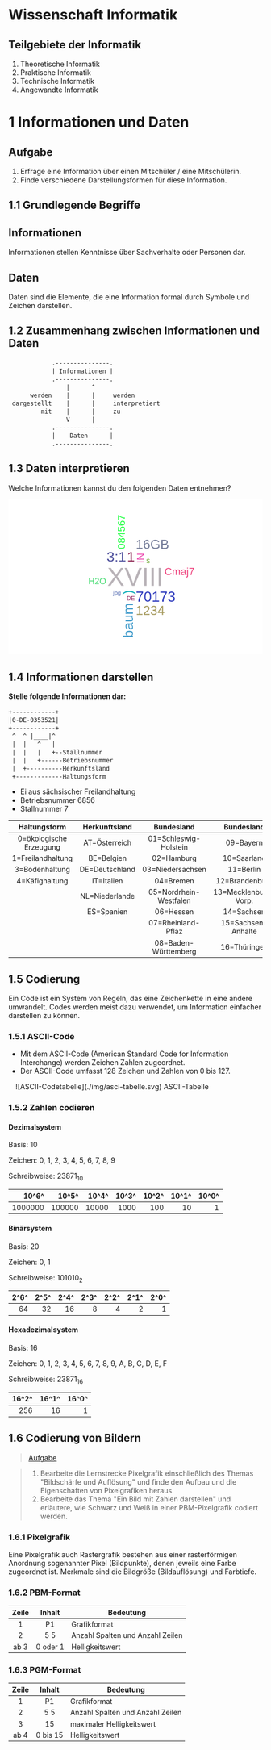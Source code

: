 <!--
author:   Dirk Koehler

email:    koehler.di@gykl.lernsax.de

version:  0.0.1

language: de

narrator: DE Deutsch Male

comment:  Informatik Klasse 7

link:     https://cdn.jsdelivr.net/chartist.js/latest/chartist.min.css

script:   https://cdn.jsdelivr.net/chartist.js/latest/chartist.min.js

translation: Deutsch  translations/German.md

mode: Presentation

dark: false

@style
.lia-effect__circle {
    display: none !important;
}

@media (min-width: 600px) {
    .newspaper {
        column-count: 2;
        column-gap: 40px;
        column-rule: 1px solid lightblue;
    }
}

h1, h2, h3, h4, h5, h6 {
    column-span: all;
    font-family: Arial, Helvetica, sans-serif;     
}

figurecaption {
    font-size: 0.8em;
    font-family: Arial, Helvetica, sans-serif;
    font-style: italic;
    font-weight: 600;
}

.kasten {
    background-color:rgba(162,67,8,0.8);    
    color:#FFFFFF;
    padding: 1em;
    margin: 1em 0em 1em 0em;
    border-radius:10px;    
    font-family: Arial, Helvetica, sans-serif;
    font-weight: 400;
}

.kasten0 {
    background-color:#399193;
    border-radius:10px;
    color:#FFFFFF;
    padding: 1em;
    font-family: Arial, Helvetica, sans-serif;
    font-weight:400;
}
.kasten1 {
    background-color:#A24308;
    border-radius:10px;
    color:#FFFFFF;
    padding: 1em;
    font-family: Arial, Helvetica, sans-serif;
    font-weight:400;
}

.cb {
    break-before: column;
}

@end

@onload
window.LIA.settings.font_size = 2
@end
-->
# Wissenschaft Informatik

Teilgebiete der Informatik
--------------------------

1. Theoretische Informatik
2. Praktische Informatik
3. Technische Informatik
4. Angewandte Informatik

# 1 Informationen und Daten

Aufgabe
-------

1. Erfrage eine Information über einen Mitschüler / eine Mitschülerin.
2. Finde verschiedene Darstellungsformen für diese Information.

## 1.1 Grundlegende Begriffe

Informationen
-------------

<div class="kasten">
Informationen stellen Kenntnisse über Sachverhalte oder Personen dar.
</div>

Daten
-----
<div class="kasten">
Daten sind die Elemente, die eine Information formal durch Symbole und Zeichen darstellen.
</div>

## 1.2 Zusammenhang zwischen Informationen und Daten

<!-- style="width: 60%; padding:10px;" -->
```ascii
            .---------------.
            | Informationen |
            .---------------.
                |      ^
      werden    |      |     werden
 dargestellt    |      |     interpretiert
         mit    |      |     zu
                V      |
            .---------------.
            |    Daten      |
            .---------------.
```

## 1.3 Daten interpretieren

Welche Informationen kannst du den folgenden Daten entnehmen?

![Wortwolke](./img/wortwolke.png)

## 1.4 Informationen darstellen

**Stelle folgende Informationen dar:**

<!-- style="width: 30%; float:right;padding:10px;" -->
``` ascii
+------------+
|0-DE-0353521|
+------------+
 ^  ^ |____|^
 |  |   ^   |
 |  |   |   +--Stallnummer 
 |  |   +------Betriebsnummer
 |  +----------Herkunftsland
 +-------------Haltungsform
```

- Ei aus sächsischer Freilandhaltung
- Betriebsnummer 6856
- Stallnummer 7

<!-- data-type="none" -->
|      Haltungsform       | Herkunftsland  |       Bundesland       |      Bundesland      |
|:-----------------------:|:--------------:|:----------------------:|:--------------------:|
| 0=ökologische Erzeugung | AT=Österreich  | 01=Schleswig-Holstein  |      09=Bayern       |
|    1=Freilandhaltung    |   BE=Belgien   |       02=Hamburg       |     10=Saarland      |
|     3=Bodenhaltung      | DE=Deutschland |    03=Niedersachsen    |      11=Berlin       |
|     4=Käfighaltung      |   IT=Italien   |       04=Bremen        |    12=Brandenburg    |
|                         | NL=Niederlande | 05=Nordrhein-Westfalen | 13=Mecklenburg-Vorp. |
|                         |   ES=Spanien   |       06=Hessen        |      14=Sachsen      |
|                         |                |   07=Rheinland-Pflaz   |  15=Sachsen-Anhalte  |
|                         |                |  08=Baden-Württemberg  |     16=Thüringen     |

## 1.5 Codierung

<div class="kasten">
Ein Code ist ein System von Regeln, das eine Zeichenkette in eine andere umwandelt. Codes werden meist dazu verwendet, um Information einfacher darstellen zu können.
</div>

### 1.5.1 ASCII-Code 

- Mit dem ASCII-Code (American Standard Code for Information Interchange) werden Zeichen Zahlen zugeordnet. 
- Der ASCII-Code umfasst 128  Zeichen und Zahlen von 0 bis 127. 

<figure style="margin:1em;">
    ![ASCII-Codetabelle](./img/asci-tabelle.svg)
<figurecaption>ASCII-Tabelle</figurecaption>
</figure>

### 1.5.2 Zahlen codieren

#### Dezimalsystem

Basis:          10

Zeichen:        0, 1, 2, 3, 4, 5, 6, 7, 8, 9

Schreibweise:   23871<sub>10</sub>

<!-- data-type="none" -->
|   10^6^ |  10^5^ | 10^4^ | 10^3^ | 10^2^ | 10^1^ | 10^0^ |
|--------:|-------:|------:|------:|------:|------:|------:|
| 1000000 | 100000 | 10000 |  1000 |   100 |    10 |     1 |

#### Binärsystem

Basis:          20

Zeichen:        0, 1

Schreibweise:   101010<sub>2</sub>

<!-- data-type="none" -->
| 2^6^ | 2^5^ | 2^4^ | 2^3^ | 2^2^ | 2^1^ | 2^0^ |
|-----:|-----:|-----:|-----:|-----:|-----:|-----:|
|   64 |   32 |   16 |    8 |    4 |    2 |    1 |

#### Hexadezimalsystem

Basis:          16

Zeichen:        0, 1, 2, 3, 4, 5, 6, 7, 8, 9, A, B, C, D, E, F

Schreibweise:   23871<sub>16</sub>

<!-- data-type="none" -->
| 16^2^ | 16^1^ | 16^0^ |
|------:|------:|------:|
|   256 |    16 |     1 |


## 1.6 Codierung von Bildern

> [Aufgabe](https://inf-schule.de/kids/datennetze/pixelgrafik)

> 1. Bearbeite die Lernstrecke Pixelgrafik einschließlich des Themas "Bildschärfe und Auflösung" und finde den Aufbau und die Eigenschaften von Pixelgrafiken heraus.
> 2. Bearbeite das Thema "Ein Bild mit Zahlen darstellen" und erläutere, wie Schwarz und Weiß in einer PBM-Pixelgrafik codiert werden. 

### 1.6.1 Pixelgrafik

<div class=kasten>
Eine Pixelgrafik auch Rastergrafik  bestehen aus einer rasterförmigen Anordnung sogenannter Pixel (Bildpunkte), denen jeweils eine Farbe zugeordnet ist. 
Merkmale sind  die Bildgröße (Bildauflösung) und Farbtiefe. 
</div>

### 1.6.2 PBM-Format

<!-- data-type="none" -->
| Zeile |  Inhalt  | Bedeutung                        |
|:-----:|:--------:|----------------------------------|
|   1   |    P1    | Grafikformat                     |
|   2   |   5 5    | Anzahl Spalten und Anzahl Zeilen |
| ab 3  | 0 oder 1 | Helligkeitswert                  |


### 1.6.3 PGM-Format

<!-- data-type="none" -->
| Zeile |  Inhalt  | Bedeutung                        |
|:-----:|:--------:|----------------------------------|
|   1   |    P1    | Grafikformat                     |
|   2   |   5 5    | Anzahl Spalten und Anzahl Zeilen |
|   3   |    15    | maximaler Helligkeitswert        |
| ab 4  | 0 bis 15 | Helligkeitswert                  |

